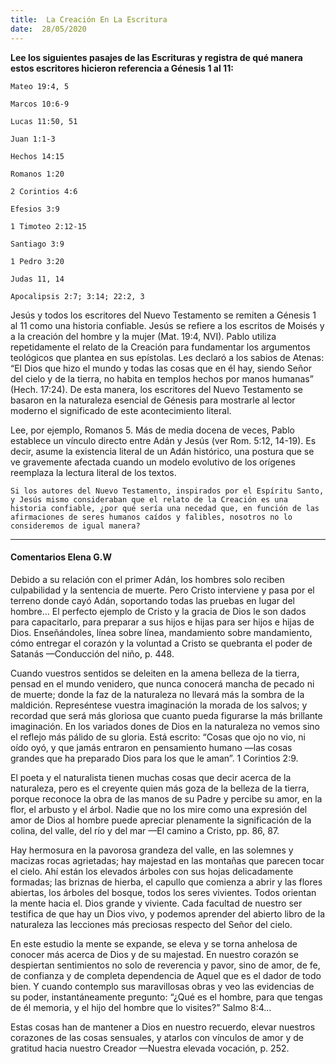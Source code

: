 ```yaml
---
title:  La Creación En La Escritura
date:  28/05/2020
---
```


**Lee los siguientes pasajes de las Escrituras y registra de qué manera estos escritores hicieron referencia a Génesis 1 al 11:**

`Mateo 19:4, 5`

`Marcos 10:6-9`

`Lucas 11:50, 51`

`Juan 1:1-3`

`Hechos 14:15`

`Romanos 1:20`

`2 Corintios 4:6`

`Efesios 3:9`

`1 Timoteo 2:12-15`

`Santiago 3:9`

`1 Pedro 3:20`

`Judas 11, 14`

`Apocalipsis 2:7; 3:14; 22:2, 3`

Jesús y todos los escritores del Nuevo Testamento se remiten a Génesis 1 al 11 como una historia confiable. Jesús se refiere a los escritos de Moisés y a la creación del hombre y la mujer (Mat. 19:4, NVI). Pablo utiliza repetidamente el relato de la Creación para fundamentar los argumentos teológicos que plantea en sus epístolas. Les declaró a los sabios de Atenas: “El Dios que hizo el mundo y todas las cosas que en él hay, siendo Señor del cielo y de la tierra, no habita en templos hechos por manos humanas” (Hech. 17:24). De esta manera, los escritores del Nuevo Testamento se basaron en la naturaleza esencial de Génesis para mostrarle al lector moderno el significado de este acontecimiento literal.

Lee, por ejemplo, Romanos 5. Más de media docena de veces, Pablo establece un vínculo directo entre Adán y Jesús (ver Rom. 5:12, 14-19). Es decir, asume la existencia literal de un Adán histórico, una postura que se ve gravemente afectada cuando un modelo evolutivo de los orígenes reemplaza la lectura literal de los textos.

`Si los autores del Nuevo Testamento, inspirados por el Espíritu Santo, y Jesús mismo consideraban que el relato de la Creación es una historia confiable, ¿por qué sería una necedad que, en función de las afirmaciones de seres humanos caídos y falibles, nosotros no lo consideremos de igual manera?`

---

#### Comentarios Elena G.W

Debido a su relación con el primer Adán, los hombres solo reciben culpabilidad y la sentencia de muerte. Pero Cristo interviene y pasa por el terreno donde cayó Adán, soportando todas las pruebas en lugar del hombre… El perfecto ejemplo de Cristo y la gracia de Dios le son dados para capacitarlo, para preparar a sus hijos e hijas para ser hijos e hijas de Dios. Enseñándoles, línea sobre línea, mandamiento sobre mandamiento, cómo entregar el corazón y la voluntad a Cristo se quebranta el poder de Satanás —Conducción del niño, p. 448.

Cuando vuestros sentidos se deleiten en la amena belleza de la tierra, pensad en el mundo venidero, que nunca conocerá mancha de pecado ni de muerte; donde la faz de la naturaleza no llevará más la sombra de la maldición. Represéntese vuestra imaginación la morada de los salvos; y recordad que será más gloriosa que cuanto pueda figurarse la más brillante imaginación. En los variados dones de Dios en la naturaleza no vemos sino el reflejo más pálido de su gloria. Está escrito: “Cosas que ojo no vio, ni oído oyó, y que jamás entraron en pensamiento humano —las cosas grandes que ha preparado Dios para los que le aman”. 1 Corintios 2:9.

El poeta y el naturalista tienen muchas cosas que decir acerca de la naturaleza, pero es el creyente quien más goza de la belleza de la tierra, porque reconoce la obra de las manos de su Padre y percibe su amor, en la flor, el arbusto y el árbol. Nadie que no los mire como una expresión del amor de Dios al hombre puede apreciar plenamente la significación de la colina, del valle, del río y del mar —El camino a Cristo, pp. 86, 87.

Hay hermosura en la pavorosa grandeza del valle, en las solemnes y macizas rocas agrietadas; hay majestad en las montañas que parecen tocar el cielo. Ahí están los elevados árboles con sus hojas delicadamente formadas; las briznas de hierba, el capullo que comienza a abrir y las flores abiertas, los árboles del bosque, todos los seres vivientes. Todos orientan la mente hacia el. Dios grande y viviente. Cada facultad de nuestro ser testifica de que hay un Dios vivo, y podemos aprender del abierto libro de la naturaleza las lecciones más preciosas respecto del Señor del cielo.

En este estudio la mente se expande, se eleva y se torna anhelosa de conocer más acerca de Dios y de su majestad. En nuestro corazón se despiertan sentimientos no solo de reverencia y pavor, sino de amor, de fe, de confianza y de completa dependencia de Aquel que es el dador de todo bien. Y cuando contemplo sus maravillosas obras y veo las evidencias de su poder, instantáneamente pregunto: “¿Qué es el hombre, para que tengas de él memoria, y el hijo del hombre que lo visites?” Salmo 8:4…

Estas cosas han de mantener a Dios en nuestro recuerdo, elevar nuestros corazones de las cosas sensuales, y atarlos con vínculos de amor y de gratitud hacia nuestro Creador —Nuestra elevada vocación, p. 252.